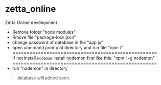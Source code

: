 # zetta_online
Zetta Online development

- Remove folder "node modules"
- Rmove file "package-lock.json"
- change password of database in file "app.js"
- open command promp at directory and run file "npm i"
===================================================
If not install `nodemon` install nodemon first like this:
"npm i -g nodemon"
===================================================
- run "nodemon" in directory

> database will added soon.